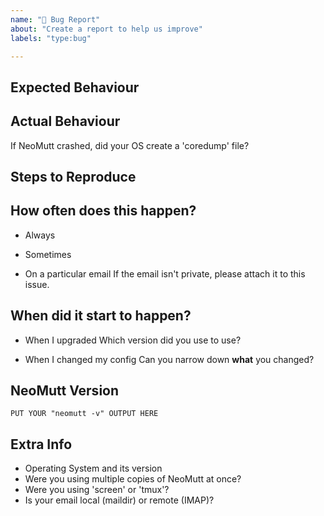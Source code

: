 ```yaml
---
name: "🐞 Bug Report"
about: "Create a report to help us improve"
labels: "type:bug"

---
```


<!--
Sorry you've found a bug, but thanks for reporting it here.

Please try to reproduce the bug with a version of NeoMutt built off a recent
commit: we routinely spot and fix bugs. The issue you're seeing might have
already been solved since the last official release.

Please try to give as much information as you can.
-->

## Expected Behaviour

<!-- What were you trying to do? -->

## Actual Behaviour

<!-- What went wrong? -->

If NeoMutt crashed, did your OS create a 'coredump' file?

## Steps to Reproduce

<!-- As much detail as possible, please -->

## How often does this happen?

- Always

- Sometimes

- On a particular email
  If the email isn't private, please attach it to this issue.

## When did it start to happen?

- When I upgraded
  Which version did you use to use?

- When I changed my config
  Can you narrow down **what** you changed?

## NeoMutt Version

```
PUT YOUR "neomutt -v" OUTPUT HERE
```

## Extra Info

<!-- This info might help us narrow down the source of the problem. -->

* Operating System and its version
* Were you using multiple copies of NeoMutt at once?
* Were you using 'screen' or 'tmux'?
* Is your email local (maildir) or remote (IMAP)?

